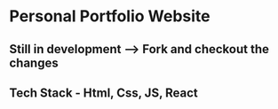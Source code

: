# Personal Portfolio Website

## Still in development --> Fork and checkout the changes
## Tech Stack - Html, Css, JS, React
